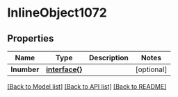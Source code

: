 # InlineObject1072

## Properties

Name | Type | Description | Notes
------------ | ------------- | ------------- | -------------
**Inumber** | [**interface{}**](.md) |  | [optional] 

[[Back to Model list]](../README.md#documentation-for-models) [[Back to API list]](../README.md#documentation-for-api-endpoints) [[Back to README]](../README.md)


